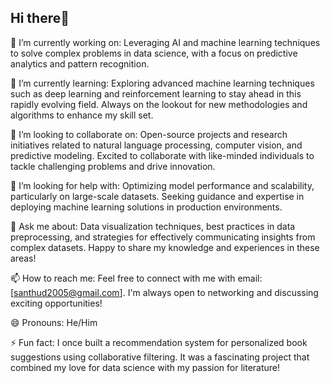 ## Hi there👋
🔭 I’m currently working on: Leveraging AI and machine learning techniques to solve complex problems in data science, with a focus on predictive analytics and pattern recognition.

🌱 I’m currently learning: Exploring advanced machine learning techniques such as deep learning and reinforcement learning to stay ahead in this rapidly evolving field. Always on the lookout for new methodologies and algorithms to enhance my skill set.

👯 I’m looking to collaborate on: Open-source projects and research initiatives related to natural language processing, computer vision, and predictive modeling. Excited to collaborate with like-minded individuals to tackle challenging problems and drive innovation.

🤔 I’m looking for help with: Optimizing model performance and scalability, particularly on large-scale datasets. Seeking guidance and expertise in deploying machine learning solutions in production environments.

💬 Ask me about: Data visualization techniques, best practices in data preprocessing, and strategies for effectively communicating insights from complex datasets. Happy to share my knowledge and experiences in these areas!

📫 How to reach me: Feel free to connect with me with email: [santhud2005@gmail.com]. I'm always open to networking and discussing exciting opportunities!

😄 Pronouns: He/Him

⚡ Fun fact: I once built a recommendation system for personalized book suggestions using collaborative filtering. It was a fascinating project that combined my love for data science with my passion for literature!

